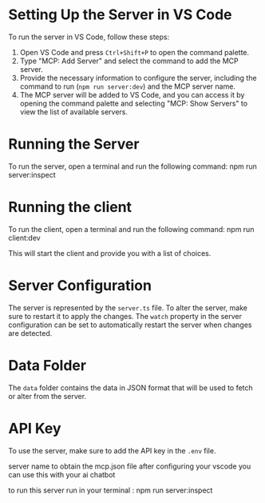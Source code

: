 # Setting Up the Server in VS Code

To run the server in VS Code, follow these steps:

1. Open VS Code and press `Ctrl+Shift+P` to open the command palette.
2. Type "MCP: Add Server" and select the command to add the MCP server.
3. Provide the necessary information to configure the server, including the command to run (`npm run server:dev`) and the MCP server name.
4. The MCP server will be added to VS Code, and you can access it by opening the command palette and selecting "MCP: Show Servers" to view the list of available servers.

# Running the Server

To run the server, open a terminal and run the following command:
npm run server:inspect

# Running the client

To run the client, open a terminal and run the following command:
npm run client:dev

This will start the client and provide you with a list of choices.

# Server Configuration

The server is represented by the `server.ts` file. To alter the server, make sure to restart it to apply the changes. The `watch` property in the server configuration can be set to automatically restart the server when changes are detected.

# Data Folder

The `data` folder contains the data in JSON format that will be used to fetch or alter from the server.

# API Key

To use the server, make sure to add the API key in the `.env` file.

server name to obtain the mcp.json file
after configuring your vscode you can use this with your ai chatbot

to run this server run in your terminal : npm run server:inspect 

